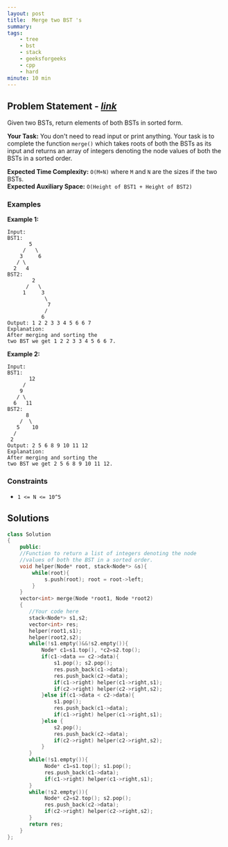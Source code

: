 ```yaml
---
layout: post
title:  Merge two BST 's            
summary:
tags:
    - tree
    - bst
    - stack
    - geeksforgeeks
    - cpp
    - hard
minute: 10 min
---
```


## Problem Statement - [*link*](https://practice.geeksforgeeks.org/problems/merge-two-bst-s/0/?track=DSASP-BST&batchId=154)  

Given two BSTs, return elements of both BSTs in sorted form.


**Your Task:** 
You don't need to read input or print anything. Your task is to complete the function `merge()` which takes roots of both the BSTs as its input and returns an array of integers denoting the node values of both the BSTs in a sorted order.



**Expected Time Complexity:** `O(M+N)` where `M` and `N` are the sizes if the two BSTs.          
**Expected Auxiliary Space:** `O(Height of BST1 + Height of BST2)` 


### Examples

**Example 1:**   
```
Input:
BST1:
       5
     /   \
    3     6
   / \
  2   4  
BST2:
        2
      /   \
     1     3
            \
             7
            /
           6
Output: 1 2 2 3 3 4 5 6 6 7
Explanation: 
After merging and sorting the
two BST we get 1 2 2 3 3 4 5 6 6 7.
```


**Example 2:**   
```
Input:
BST1:
       12
     /   
    9
   / \    
  6   11
BST2:
      8
    /  \
   5    10
  /
 2
Output: 2 5 6 8 9 10 11 12
Explanation: 
After merging and sorting the
two BST we get 2 5 6 8 9 10 11 12.
```


### Constraints

+ `1 <= N <= 10^5`

## Solutions

```cpp
class Solution
{
    public:
    //Function to return a list of integers denoting the node 
    //values of both the BST in a sorted order.
    void helper(Node* root, stack<Node*> &s){
        while(root){
            s.push(root); root = root->left;
        }
    }
    vector<int> merge(Node *root1, Node *root2)
    {
       //Your code here
       stack<Node*> s1,s2;
       vector<int> res;
       helper(root1,s1);
       helper(root2,s2);
       while(!s1.empty()&&!s2.empty()){
           Node* c1=s1.top(), *c2=s2.top();
           if(c1->data == c2->data){
               s1.pop(); s2.pop();
               res.push_back(c1->data);
               res.push_back(c2->data);
               if(c1->right) helper(c1->right,s1);
               if(c2->right) helper(c2->right,s2);
           }else if(c1->data < c2->data){
               s1.pop();
               res.push_back(c1->data);
               if(c1->right) helper(c1->right,s1);
           }else {
               s2.pop();
               res.push_back(c2->data);
               if(c2->right) helper(c2->right,s2);
           }
       }
       while(!s1.empty()){
            Node* c1=s1.top(); s1.pop();
            res.push_back(c1->data);
            if(c1->right) helper(c1->right,s1);          
       }
       while(!s2.empty()){
            Node* c2=s2.top(); s2.pop();
            res.push_back(c2->data);
            if(c2->right) helper(c2->right,s2);          
       }
       return res;
    }
};
```

